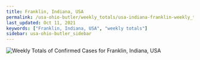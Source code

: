 ```yaml
---
title: Franklin, Indiana, USA
permalink: /usa-ohio-butler/weekly_totals/usa-indiana-franklin-weekly_totals.html
last_updated: Oct 11, 2021
keywords: ["Franklin, Indiana, USA", "weekly totals"]
sidebar: usa-ohio-butler_sidebar
---
```


![Weekly Totals of Confirmed Cases for Franklin, Indiana, USA](/covid_tracker/images/graphs/usa-indiana-franklin-weekly_totals_graph.png)
